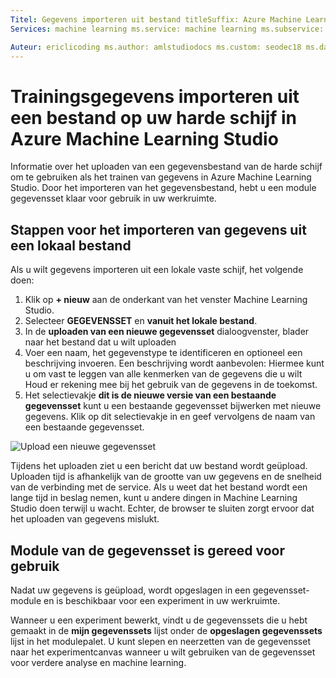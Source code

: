 ```yaml
---
Titel: Gegevens importeren uit bestand titleSuffix: Azure Machine Learning Studio description: Informatie over het uploaden van een gegevensbestand training van de harde schijf voor Azure Machine Learning Studio. Hiermee maakt u een gegevensset-module in de werkruimte.
Services: machine learning ms.service: machine learning ms.subservice: studio ms.topic: artikel

Auteur: ericlicoding ms.author: amlstudiodocs ms.custom: seodec18 ms.date: 03/20/2017
---
```

# <a name="import-training-data-from-a-file-on-your-hard-drive-into-azure-machine-learning-studio"></a>Trainingsgegevens importeren uit een bestand op uw harde schijf in Azure Machine Learning Studio

Informatie over het uploaden van een gegevensbestand van de harde schijf om te gebruiken als het trainen van gegevens in Azure Machine Learning Studio. Door het importeren van het gegevensbestand, hebt u een module gegevensset klaar voor gebruik in uw werkruimte.

## <a name="steps-to-import-data-from-a-local-file"></a>Stappen voor het importeren van gegevens uit een lokaal bestand
Als u wilt gegevens importeren uit een lokale vaste schijf, het volgende doen:

1. Klik op **+ nieuw** aan de onderkant van het venster Machine Learning Studio.
2. Selecteer **GEGEVENSSET** en **vanuit het lokale bestand**.
3. In de **uploaden van een nieuwe gegevensset** dialoogvenster, blader naar het bestand dat u wilt uploaden
4. Voer een naam, het gegevenstype te identificeren en optioneel een beschrijving invoeren. Een beschrijving wordt aanbevolen: Hiermee kunt u om vast te leggen van alle kenmerken van de gegevens die u wilt Houd er rekening mee bij het gebruik van de gegevens in de toekomst.
5. Het selectievakje **dit is de nieuwe versie van een bestaande gegevensset** kunt u een bestaande gegevensset bijwerken met nieuwe gegevens. Klik op dit selectievakje in en geef vervolgens de naam van een bestaande gegevensset.

![Upload een nieuwe gegevensset](./media/import-data-from-local-file/upload-dataset.png)

Tijdens het uploaden ziet u een bericht dat uw bestand wordt geüpload. Uploaden tijd is afhankelijk van de grootte van uw gegevens en de snelheid van de verbinding met de service. Als u weet dat het bestand wordt een lange tijd in beslag nemen, kunt u andere dingen in Machine Learning Studio doen terwijl u wacht. Echter, de browser te sluiten zorgt ervoor dat het uploaden van gegevens mislukt.

## <a name="dataset-module-is-ready-for-use"></a>Module van de gegevensset is gereed voor gebruik
Nadat uw gegevens is geüpload, wordt opgeslagen in een gegevensset-module en is beschikbaar voor een experiment in uw werkruimte.

Wanneer u een experiment bewerkt, vindt u de gegevenssets die u hebt gemaakt in de **mijn gegevenssets** lijst onder de **opgeslagen gegevenssets** lijst in het modulepalet. U kunt slepen en neerzetten van de gegevensset naar het experimentcanvas wanneer u wilt gebruiken van de gegevensset voor verdere analyse en machine learning.
